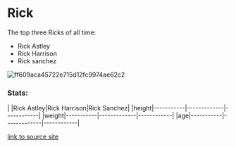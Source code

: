 # Rick

The top three Ricks of all time:

* Rick Astley
* Rick Harrison
* Rick sanchez

![ff609aca45722e715d12fc9974ae62c2](https://user-images.githubusercontent.com/100781871/156579945-0a0b7861-fdb8-45b2-94b9-f7c0b776d47b.gif)

### Stats:

|   |Rick Astley|Rick Harrison|Rick Sanchez|
|height|-----------|-------------|------------|
|weight|-----------|-------------|------------|
|age|-----------|-------------|------------|




[link to source site](https://replit.com/@james54/RICK#index.html)
